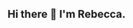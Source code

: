 ## Hi there 👋 I'm Rebecca.

<!--
**fenris55/fenris55** is a ✨ _special_ ✨ repository because its `README.md` (this file) appears on your GitHub profile.

Here are some ideas to get you started:
I’m a fullstack engineer based in Chattanooga, TN. I recently created [Flytrap](https://getflytrap.github.io/), an open-source, self-hosted error monitoring software for web applications. It's a lightweight error monitoring solution that uses Terraform to provision directly on your AWS account, so you maintain control of your data, your infrastructure, and your error monitoring costs. 

You can check out the Flytrap [case study](https://getflytrap.github.io/case-study) to learn more. 

- 📫 How to reach me: [LinkedIn](https://www.linkedin.com/in/rebecca-biancofiore-8341b5225/) or [email](mailto:rebeccabiancofiore79@gmail.com)
-->
